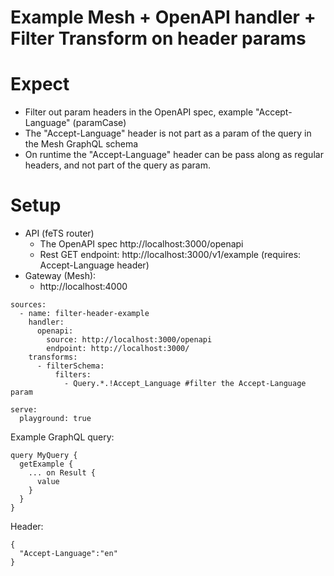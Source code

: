 
# Example Mesh + OpenAPI handler + Filter Transform on header params

# Expect
- Filter out param headers in the OpenAPI spec, example "Accept-Language" (paramCase)
- The "Accept-Language" header is not part as a param of the query in the Mesh GraphQL schema
- On runtime the "Accept-Language" header can be pass along as regular headers, and not part of the query as param.

# Setup
- API (feTS router)
  - The OpenAPI spec http://localhost:3000/openapi
  - Rest GET endpoint: http://localhost:3000/v1/example (requires: Accept-Language header)
- Gateway (Mesh):
  - http://localhost:4000
```
sources:
  - name: filter-header-example
    handler:
      openapi:
        source: http://localhost:3000/openapi
        endpoint: http://localhost:3000/
    transforms:
      - filterSchema:
          filters:
            - Query.*.!Accept_Language #filter the Accept-Language param

serve:
  playground: true
```

Example GraphQL query:
```
query MyQuery {
  getExample {
    ... on Result {
      value
    }
  }
}
```
Header:
```
{
  "Accept-Language":"en"
}
```
